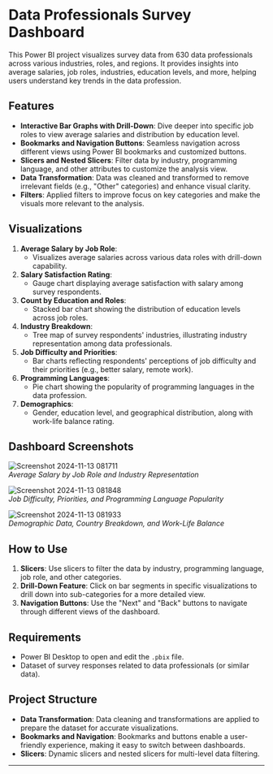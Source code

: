 

# Data Professionals Survey Dashboard

This Power BI project visualizes survey data from 630 data professionals across various industries, roles, and regions. It provides insights into average salaries, job roles, industries, education levels, and more, helping users understand key trends in the data profession.

## Features

- **Interactive Bar Graphs with Drill-Down**: Dive deeper into specific job roles to view average salaries and distribution by education level.
- **Bookmarks and Navigation Buttons**: Seamless navigation across different views using Power BI bookmarks and customized buttons.
- **Slicers and Nested Slicers**: Filter data by industry, programming language, and other attributes to customize the analysis view.
- **Data Transformation**: Data was cleaned and transformed to remove irrelevant fields (e.g., "Other" categories) and enhance visual clarity.
- **Filters**: Applied filters to improve focus on key categories and make the visuals more relevant to the analysis.

## Visualizations

1. **Average Salary by Job Role**: 
   - Visualizes average salaries across various data roles with drill-down capability.
2. **Salary Satisfaction Rating**: 
   - Gauge chart displaying average satisfaction with salary among survey respondents.
3. **Count by Education and Roles**: 
   - Stacked bar chart showing the distribution of education levels across job roles.
4. **Industry Breakdown**: 
   - Tree map of survey respondents' industries, illustrating industry representation among data professionals.
5. **Job Difficulty and Priorities**: 
   - Bar charts reflecting respondents' perceptions of job difficulty and their priorities (e.g., better salary, remote work).
6. **Programming Languages**: 
   - Pie chart showing the popularity of programming languages in the data profession.
7. **Demographics**: 
   - Gender, education level, and geographical distribution, along with work-life balance rating.

## Dashboard Screenshots

![Screenshot 2024-11-13 081711](https://github.com/user-attachments/assets/0c6ddb0e-08d7-4e15-bb9c-314a36c9cb27) <br>
*Average Salary by Job Role and Industry Representation*

![Screenshot 2024-11-13 081848](https://github.com/user-attachments/assets/a4736f9a-06b1-4e13-97e2-447425a1a706) <br>
*Job Difficulty, Priorities, and Programming Language Popularity*

![Screenshot 2024-11-13 081933](https://github.com/user-attachments/assets/a0c74460-57fa-4763-8a92-e765557e913d) <br>
*Demographic Data, Country Breakdown, and Work-Life Balance*

## How to Use

1. **Slicers**: Use slicers to filter the data by industry, programming language, job role, and other categories.
2. **Drill-Down Feature**: Click on bar segments in specific visualizations to drill down into sub-categories for a more detailed view.
3. **Navigation Buttons**: Use the "Next" and "Back" buttons to navigate through different views of the dashboard.

## Requirements

- Power BI Desktop to open and edit the `.pbix` file.
- Dataset of survey responses related to data professionals (or similar data).

## Project Structure

- **Data Transformation**: Data cleaning and transformations are applied to prepare the dataset for accurate visualizations.
- **Bookmarks and Navigation**: Bookmarks and buttons enable a user-friendly experience, making it easy to switch between dashboards.
- **Slicers**: Dynamic slicers and nested slicers for multi-level data filtering.

---

